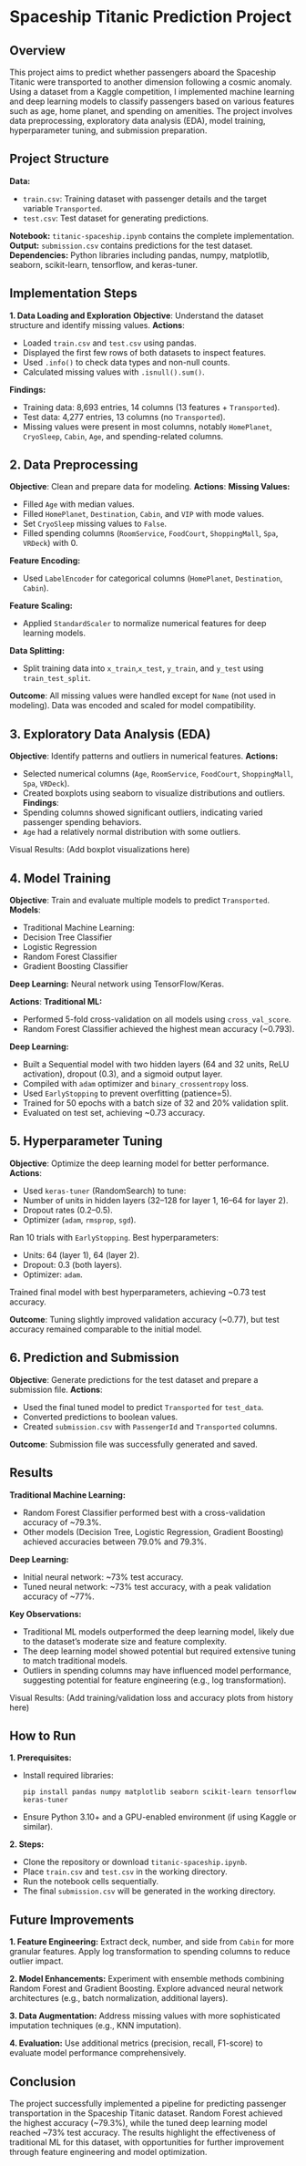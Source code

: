 # Spaceship Titanic Prediction Project
## Overview
This project aims to predict whether passengers aboard the Spaceship Titanic were transported to another dimension following a cosmic anomaly. Using a dataset from a Kaggle competition, I implemented machine learning and deep learning models to classify passengers based on various features such as age, home planet, and spending on amenities. The project involves data preprocessing, exploratory data analysis (EDA), model training, hyperparameter tuning, and submission preparation.

## Project Structure
**Data:** 
* `train.csv`: Training dataset with passenger details and the target variable  `Transported`.
* `test.csv`: Test dataset for generating predictions.

**Notebook:** `titanic-spaceship.ipynb` contains the complete implementation.
**Output:** `submission.csv` contains predictions for the test dataset.
**Dependencies:** Python libraries including pandas, numpy, matplotlib, seaborn, scikit-learn, tensorflow, and keras-tuner.

## Implementation Steps
**1. Data Loading and Exploration**
**Objective**: Understand the dataset structure and identify missing values.
**Actions**:
* Loaded `train.csv` and `test.csv` using pandas.
* Displayed the first few rows of both datasets to inspect features.
* Used `.info()` to check data types and non-null counts.
* Calculated missing values with `.isnull().sum()`.

**Findings:**
* Training data: 8,693 entries, 14 columns (13 features + `Transported`).
* Test data: 4,277 entries, 13 columns (no `Transported`).
* Missing values were present in most columns, notably `HomePlanet`, `CryoSleep`, `Cabin`, `Age`, and spending-related columns.

## 2. Data Preprocessing
**Objective**: Clean and prepare data for modeling.
**Actions**:
**Missing Values:**
* Filled `Age` with median values.
* Filled `HomePlanet`, `Destination`, `Cabin`, and `VIP` with mode values.
* Set `CryoSleep` missing values to `False`.
* Filled spending columns (`RoomService`, `FoodCourt`, `ShoppingMall`, `Spa`, `VRDeck`) with 0.

**Feature Encoding:**
* Used `LabelEncoder` for categorical columns (`HomePlanet`, `Destination`, `Cabin`).

**Feature Scaling:**
* Applied `StandardScaler` to normalize numerical features for deep learning models.

**Data Splitting:**
* Split training data into `x_train`,`x_test`, `y_train`, and `y_test` using `train_test_split`.

**Outcome**: All missing values were handled except for `Name` (not used in modeling). Data was encoded and scaled for model compatibility.

## 3. Exploratory Data Analysis (EDA)
**Objective**: Identify patterns and outliers in numerical features.
**Actions:**
* Selected numerical columns (`Age`, `RoomService`, `FoodCourt`, `ShoppingMall`, `Spa`, `VRDeck`).
* Created boxplots using seaborn to visualize distributions and outliers.
**Findings**:
* Spending columns showed significant outliers, indicating varied passenger spending behaviors.
* `Age` had a relatively normal distribution with some outliers.

Visual Results: (Add boxplot visualizations here)

## 4. Model Training
**Objective**: Train and evaluate multiple models to predict `Transported`.
**Models**:
* Traditional Machine Learning:
* Decision Tree Classifier
* Logistic Regression
* Random Forest Classifier
* Gradient Boosting Classifier

**Deep Learning:**
Neural network using TensorFlow/Keras.

**Actions**:
**Traditional ML:**
* Performed 5-fold cross-validation on all models using `cross_val_score`.
* Random Forest Classifier achieved the highest mean accuracy (~0.793).

**Deep Learning:**
* Built a Sequential model with two hidden layers (64 and 32 units, ReLU activation), dropout (0.3), and a sigmoid output layer.
* Compiled with `adam` optimizer and `binary_crossentropy` loss.
* Used `EarlyStopping` to prevent overfitting (patience=5).
* Trained for 50 epochs with a batch size of 32 and 20% validation split.
* Evaluated on test set, achieving ~0.73 accuracy.

## 5. Hyperparameter Tuning
**Objective**: Optimize the deep learning model for better performance.
**Actions**:
* Used `keras-tuner` (RandomSearch) to tune:
* Number of units in hidden layers (32–128 for layer 1, 16–64 for layer 2).
* Dropout rates (0.2–0.5).
* Optimizer (`adam`, `rmsprop`, `sgd`).

Ran 10 trials with `EarlyStopping`.
Best hyperparameters:
* Units: 64 (layer 1), 64 (layer 2).
* Dropout: 0.3 (both layers).
* Optimizer: `adam`.

Trained final model with best hyperparameters, achieving ~0.73 test accuracy.

**Outcome**: Tuning slightly improved validation accuracy (~0.77), but test accuracy remained comparable to the initial model.

## 6. Prediction and Submission
**Objective**: Generate predictions for the test dataset and prepare a submission file.
**Actions**:
* Used the final tuned model to predict `Transported` for `test_data`.
* Converted predictions to boolean values.
* Created `submission.csv` with `PassengerId` and `Transported` columns.

**Outcome**: Submission file was successfully generated and saved.

## Results
**Traditional Machine Learning:**
* Random Forest Classifier performed best with a cross-validation accuracy of ~79.3%.
* Other models (Decision Tree, Logistic Regression, Gradient Boosting) achieved accuracies between 79.0% and 79.3%.

**Deep Learning:**
* Initial neural network: ~73% test accuracy.
* Tuned neural network: ~73% test accuracy, with a peak validation accuracy of ~77%.

**Key Observations:**
* Traditional ML models outperformed the deep learning model, likely due to the dataset’s moderate size and feature complexity.
* The deep learning model showed potential but required extensive tuning to match traditional models.
* Outliers in spending columns may have influenced model performance, suggesting potential for feature engineering (e.g., log transformation).

Visual Results: (Add training/validation loss and accuracy plots from history here)

## How to Run
**1. Prerequisites:**
- Install required libraries:
  ```bash:
  pip install pandas numpy matplotlib seaborn scikit-learn tensorflow keras-tuner
  ```
- Ensure Python 3.10+ and a GPU-enabled environment (if using Kaggle or similar).

**2. Steps:**
- Clone the repository or download `titanic-spaceship.ipynb`.
- Place `train.csv` and `test.csv` in the working directory.
- Run the notebook cells sequentially.
- The final `submission.csv` will be generated in the working directory.

## Future Improvements
**1. Feature Engineering:**
Extract deck, number, and side from `Cabin` for more granular features.
Apply log transformation to spending columns to reduce outlier impact.

**2. Model Enhancements:**
Experiment with ensemble methods combining Random Forest and Gradient Boosting.
Explore advanced neural network architectures (e.g., batch normalization, additional layers).

**3. Data Augmentation:**
Address missing values with more sophisticated imputation techniques (e.g., KNN imputation).

**4. Evaluation:**
Use additional metrics (precision, recall, F1-score) to evaluate model performance comprehensively.

## Conclusion
The project successfully implemented a pipeline for predicting passenger transportation in the Spaceship Titanic dataset. Random Forest achieved the highest accuracy (~79.3%), while the tuned deep learning model reached ~73% test accuracy. The results highlight the effectiveness of traditional ML for this dataset, with opportunities for further improvement through feature engineering and model optimization.
